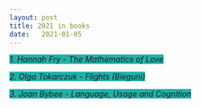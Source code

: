 ```yaml
---
layout: post
title: 2021 in books
date:   2021-01-05 
---
```


<i><span style="background-color: #20B2AA">1. Hannah Fry - The Mathematics of Love </span></i>

<i><span style="background-color: #20B2AA">2. Olga Tokarczuk - Flights (Bieguni) </span></i>

<i><span style="background-color: #20B2AA">3. Joan Bybee - Language, Usage and Cognition </span></i>


